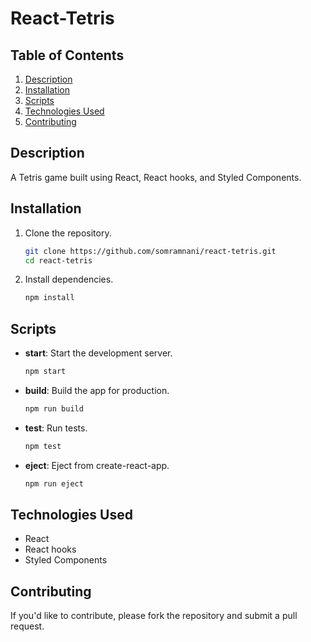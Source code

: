# React-Tetris

## Table of Contents
1. [Description](#description)
2. [Installation](#installation)
3. [Scripts](#scripts)
4. [Technologies Used](#technologies-used)
6. [Contributing](#contributing)

## Description
A Tetris game built using React, React hooks, and Styled Components.

## Installation
1. Clone the repository.
   ```bash
   git clone https://github.com/somramnani/react-tetris.git
   cd react-tetris
   ```
2. Install dependencies.
   ```bash
   npm install
   ```

## Scripts
- **start**: Start the development server.
  ```bash
  npm start
  ```
- **build**: Build the app for production.
  ```bash
  npm run build
  ```
- **test**: Run tests.
  ```bash
  npm test
  ```
- **eject**: Eject from create-react-app.
  ```bash
  npm run eject
  ```
<!--
## Usage
Describe how to use your Tetris app here.

-->

## Technologies Used
- React
- React hooks
- Styled Components

## Contributing
If you'd like to contribute, please fork the repository and submit a pull request.
